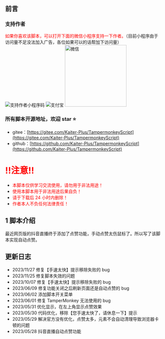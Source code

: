 ## 前言

### 支持作者

<span style="color:red;">如果你喜欢该脚本，可以打开下面的微信小程序支持一下作者。</span>（目前小程序由于访问量不足没法加入广告，各位如果可以的话帮加下访问量）  
![支持作者小程序码](https://greasyfork.org/rails/active_storage/representations/redirect/eyJfcmFpbHMiOnsibWVzc2FnZSI6IkJBaHBBekdIQVE9PSIsImV4cCI6bnVsbCwicHVyIjoiYmxvYl9pZCJ9fQ==--56691abdd507118966e2810dd47b1e2a3b9b82e8/eyJfcmFpbHMiOnsibWVzc2FnZSI6IkJBaDdCem9MWm05eWJXRjBTU0lKYW5CbFp3WTZCa1ZVT2hSeVpYTnBlbVZmZEc5ZmJHbHRhWFJiQjJrQnlHa0J5QT09IiwiZXhwIjpudWxsLCJwdXIiOiJ2YXJpYXRpb24ifX0=--4c3cded9533f8c872a82572269844d930809aad4/support.png?locale=zh-CN)
![支付宝](https://greasyfork.s3.us-east-2.amazonaws.com/lg94h87tgo1nuetf5n2fuhvloa2s)
<img src="https://greasyfork.s3.us-east-2.amazonaws.com/svemz9wsqdw7ym25wnwarww7jwit" alt="微信" title="微信" width="200" />

### 所有脚本开源地址，欢迎 star ⭐

- gitee：[https://gitee.com/Kaiter-Plus/TampermonkeyScript](https://gitee.com/Kaiter-Plus/TampermonkeyScript)
- github：[https://github.com/Kaiter-Plus/TampermonkeyScript](https://github.com/Kaiter-Plus/TampermonkeyScript)

# <span style="color:red">!!注意!!</span>

- <span style="color:red">本脚本仅供学习交流使用，请勿用于非法用途！</span>
- <span style="color:red">使用本脚本用于非法用途后果自负！</span>
- <span style="color:red">请于下载后 24 小时内删除！</span>
- <span style="color:red">作者本人不负任何法律责任！</span>

## 1 脚本介绍

最近网页版的抖音直播终于添加了点赞功能，手动点赞太伤鼠标了。所以写了该脚本实现自动点赞。

## 更新日志

- 2023/11/27 修复【手速太快】提示移除失败的 bug
- 2023/11/25 修复脚本失效的问题
- 2023/10/07 修复【手速太快】提示移除失败的 bug
- 2023/06/09 修复功能关闭之后刷新页面还是自动点赞的 bug
- 2023/06/02 添加脚本开关菜单
- 2023/06/01 修复 TamperMonkey 无法使用的 bug
- 2023/05/31 优化显示，在左上角显示点赞效果
- 2023/05/30 代码优化，移除【您手速太快了，请休息一下】提示
- 2023/05/29 解决官方没有优化，点赞太多，元素不会自动清理导致浏览器卡顿的问题
- 2023/05/28 抖音直播自动点赞功能
